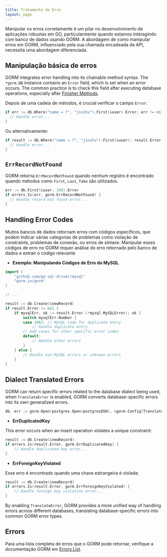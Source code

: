 ```yaml
---
title: Tratamento de Erro
layout: page
---
```


Manipular os erros corretamente é um pilar no desenvolvimento de aplicações robustas em GO, particularmente quando estamos interagindo com banco de dados usando GORM. A abordagem de como manipular erros em GORM, influenciado pela sua chamada encadeada da API, necessita uma abordagem diferenciada.

## Manipulação básica de erros

GORM integrates error handling into its chainable method syntax. The `*gorm.DB` instance contains an `Error` field, which is set when an error occurs. The common practice is to check this field after executing database operations, especially after [Finisher Methods](method_chaining.html#finisher_method).

Depois de uma cadeia de métodos, é crucial verificar o campo `Error`:

```go
if err := db.Where("name = ?", "jinzhu").First(&user).Error; err != nil {
  // Handle error...
}
```

Ou alternativamente:

```go
if result := db.Where("name = ?", "jinzhu").First(&user); result.Error != nil {
  // Handle error...
}
```

## `ErrRecordNotFound`

GORM retorna `ErrRecordNotFound` quando nenhum registro é encontrado quando métodos como `First`, `Last`, `Take` são utilizados.

```go
err := db.First(&user, 100).Error
if errors.Is(err, gorm.ErrRecordNotFound) {
  // Handle record not found error...
}
```

## Handling Error Codes

Muitos bancos de dados retornam erros com códigos específicos, que podem indicar várias categorias de problemas como violação de constraints, problemas de conexão, ou erros de sintaxe. Manipular esses códigos de erro no GORM requer análise do erro retornado pelo banco de dados e extrair o código relevante

- **Exemplo: Manipulando Códigos de Erro do MySQL**

```go
import (
    "github.com/go-sql-driver/mysql"
    "gorm.io/gorm"
)

// ...

result := db.Create(&newRecord)
if result.Error != nil {
    if mysqlErr, ok := result.Error.(*mysql.MySQLError); ok {
        switch mysqlErr.Number {
        case 1062: // MySQL code for duplicate entry
            // Handle duplicate entry
        // Add cases for other specific error codes
        default:
            // Handle other errors
        }
    } else {
        // Handle non-MySQL errors or unknown errors
    }
}
```

## Dialect Translated Errors

GORM can return specific errors related to the database dialect being used, when `TranslateError` is enabled, GORM converts database-specific errors into its own generalized errors.

```go
db, err := gorm.Open(postgres.Open(postgresDSN), &gorm.Config{TranslateError: true})
```

- **ErrDuplicatedKey**

This error occurs when an insert operation violates a unique constraint:

```go
result := db.Create(&newRecord)
if errors.Is(result.Error, gorm.ErrDuplicatedKey) {
    // Handle duplicated key error...
}
```

- **ErrForeignKeyViolated**

Esse erro é encontrado quando uma chave estrangeira é violada:

```go
result := db.Create(&newRecord)
if errors.Is(result.Error, gorm.ErrForeignKeyViolated) {
    // Handle foreign key violation error...
}
```

By enabling `TranslateError`, GORM provides a more unified way of handling errors across different databases, translating database-specific errors into common GORM error types.

## Errors

Para uma lista completa de erros que o GORM pode retornar, verifique a documentação GORM em [Errors List](https://github.com/go-gorm/gorm/blob/master/errors.go).
